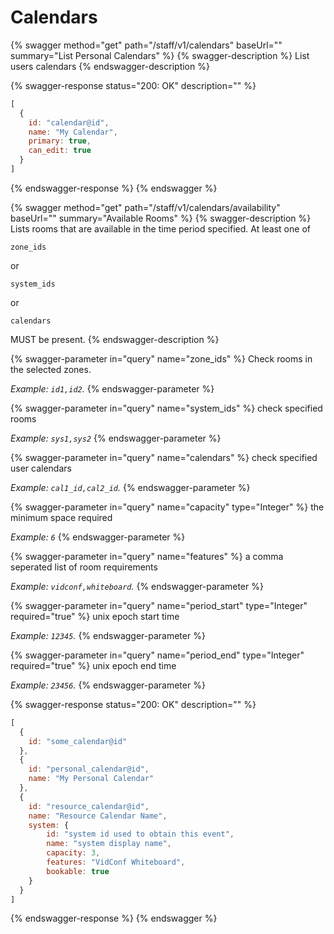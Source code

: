 # Calendars

{% swagger method="get" path="/staff/v1/calendars" baseUrl="" summary="List Personal Calendars" %}
{% swagger-description %}
List users calendars
{% endswagger-description %}

{% swagger-response status="200: OK" description="" %}
```javascript
[
  {
    id: "calendar@id",
    name: "My Calendar",
    primary: true,
    can_edit: true
  }
]
```
{% endswagger-response %}
{% endswagger %}

{% swagger method="get" path="/staff/v1/calendars/availability" baseUrl="" summary="Available Rooms" %}
{% swagger-description %}
Lists rooms that are available in the time period specified. At least one of 

`zone_ids`

 or 

`system_ids`

 or 

`calendars`

 MUST be present.
{% endswagger-description %}

{% swagger-parameter in="query" name="zone_ids" %}
Check rooms in the selected zones.

_Example: `id1,id2`._
{% endswagger-parameter %}

{% swagger-parameter in="query" name="system_ids" %}
check specified rooms

&#x20;_Example: `sys1,sys2`_
{% endswagger-parameter %}

{% swagger-parameter in="query" name="calendars" %}
check specified user calendars

&#x20;_Example: `cal1_id,cal2_id`._
{% endswagger-parameter %}

{% swagger-parameter in="query" name="capacity" type="Integer" %}
the minimum space required

&#x20;_Example: `6`_
{% endswagger-parameter %}

{% swagger-parameter in="query" name="features" %}
a comma seperated list of room requirements

&#x20;_Example: `vidconf,whiteboard`._
{% endswagger-parameter %}

{% swagger-parameter in="query" name="period_start" type="Integer" required="true" %}
unix epoch start time

&#x20;_Example: `12345`._
{% endswagger-parameter %}

{% swagger-parameter in="query" name="period_end" type="Integer" required="true" %}
unix epoch end time

&#x20;_Example: `23456`._
{% endswagger-parameter %}

{% swagger-response status="200: OK" description="" %}
```javascript
[
  {
    id: "some_calendar@id"
  },
  {
    id: "personal_calendar@id",
    name: "My Personal Calendar"
  },
  {
    id: "resource_calendar@id",
    name: "Resource Calendar Name",
    system: {
        id: "system id used to obtain this event",
        name: "system display name",
        capacity: 3,
        features: "VidConf Whiteboard",
        bookable: true
    }
  }
]
```
{% endswagger-response %}
{% endswagger %}
